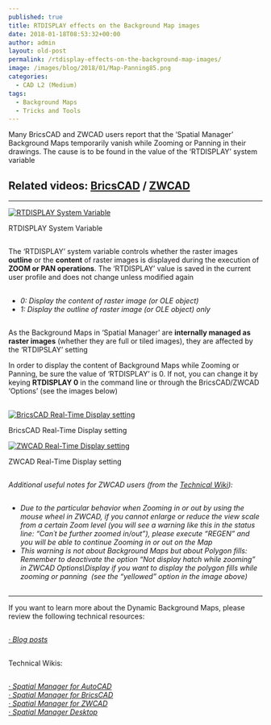 ```yaml
---
published: true
title: RTDISPLAY effects on the Background Map images
date: 2018-01-18T08:53:32+00:00
author: admin
layout: old-post
permalink: /rtdisplay-effects-on-the-background-map-images/
image: /images/blog/2018/01/Map-Panning85.png
categories:
  - CAD L2 (Medium)
tags:
  - Background Maps
  - Tricks and Tools
---
```

<p>
  Many BricsCAD and ZWCAD users report that the &#8216;Spatial Manager&#8217; Background Maps temporarily vanish while Zooming or Panning in their drawings. The cause is to be found in the value of the &#8216;RTDISPLAY&#8217; system variable<!--more-->
</p>

<h2>
  Related videos: <span><a href="https://youtu.be/ra5zQfTBvbs?rel=0" target="_blank" rel="nofollow"><span>BricsCAD</span></a></span> / <span><a href="https://youtu.be/gq_EmJusz6Q?rel=0" target="_blank" rel="nofollow"><span>ZWCAD</span></a></span>
</h2>

* * *

<div>
  <a href="/images/blog/2018/01/RTDISPLAY-Variable-and-Spatial-Manager-Maps.png" target="_blank" rel="nofollow"><img src="/images/blog/2018/01/RTDISPLAY-Variable-and-Spatial-Manager-Maps.png" alt="RTDISPLAY System Variable" width="331" height="307" srcset="/images/blog/2018/01/RTDISPLAY-Variable-and-Spatial-Manager-Maps.png 331w, /images/blog/2018/01/RTDISPLAY-Variable-and-Spatial-Manager-Maps-300x278.png 300w" sizes="(max-width: 331px) 100vw, 331px" /></a>
  
  <p>
    RTDISPLAY System Variable
  </p>
</div>

<h2>
</h2>

<p>
  The &#8216;RTDISPLAY&#8217; system variable controls whether the raster images <strong>outline</strong> or the <strong>content</strong> of raster images is displayed during the execution of<b> ZOOM or PAN operations</b>. The &#8216;RTDISPLAY&#8217; value is saved in the current user profile and does not change unless modified again
</p>

<h2>
</h2>

<ul>
  <li>
    <em>0: Display the content of raster image (or OLE object)</em>
  </li>
  <li>
    <em>1: Display the outline of raster image (or OLE object) only</em>
  </li>
</ul>

<h2>
</h2>

<p>
  As the Background Maps in &#8216;Spatial Manager&#8217; are <strong>internally managed as raster images</strong> (whether they are full or tiled images), they are affected by the &#8216;RTDIPSLAY&#8217; setting
</p>

<p>
  In order to display the content of Background Maps while Zooming or Panning, be sure the value of &#8216;RTDISPLAY&#8217; is 0. If not, you can change it by keying <strong>RTDISPLAY 0</strong> in the command line or through the BricsCAD/ZWCAD &#8216;Options&#8217; (see the images below)
</p>

<h2>
</h2>

<div>
  <a href="/images/blog/2018/01/BricsCAD-Real-Time-Display-setting.png" target="_blank" rel="nofollow"><img src="/images/blog/2018/01/BricsCAD-Real-Time-Display-setting.png" alt="BricsCAD Real-Time Display setting" width="582" height="398" srcset="/images/blog/2018/01/BricsCAD-Real-Time-Display-setting.png 582w, /images/blog/2018/01/BricsCAD-Real-Time-Display-setting-300x205.png 300w" sizes="(max-width: 582px) 100vw, 582px" /></a>
  
  <p>
    BricsCAD Real-Time Display setting
  </p>
</div>

<div>
  <a href="/images/blog/2018/01/ZWCAD-Real-Time-Display-setting.png" target="_blank" rel="nofollow"><img src="/images/blog/2018/01/ZWCAD-Real-Time-Display-setting.png" alt="ZWCAD Real-Time Display setting" width="647" height="396" srcset="/images/blog/2018/01/ZWCAD-Real-Time-Display-setting.png 647w, /images/blog/2018/01/ZWCAD-Real-Time-Display-setting-300x184.png 300w, /images/blog/2018/01/ZWCAD-Real-Time-Display-setting-624x382.png 624w" sizes="(max-width: 647px) 100vw, 647px" /></a>
  
  <p>
    ZWCAD Real-Time Display setting
  </p>
</div>

## 

_Additional useful notes for ZWCAD users (from the <a href="http://wiki.spatialmanager.com/index.php/Spatial_Manager™_for_ZWCAD" target="_blank" rel="nofollow">Technical Wiki</a>):_

## 

  * _Due to the particular behavior when Zooming in or out by using the mouse wheel in ZWCAD, if you cannot enlarge or reduce the view scale from a certain Zoom level (you will see a warning like this in the status line: &#8220;Can´t be further zoomed in/out&#8221;), please execute &#8220;REGEN&#8221; and you will be able to continue Zooming in or out on the Map_
  * _This warning is not about Background Maps but about Polygon fills: Remember to deactivate the option &#8220;Not display hatch while zooming&#8221; in ZWCAD Options\Display if you want to display the polygon fills while zooming or panning  (see the &#8220;yellowed&#8221; option in the image above)_

## 

* * *

<p>
  If you want to learn more about the Dynamic Background Maps, please review the following technical resources:
</p>

<h2>
</h2>

<span><em><a href="http://www.spatialmanager.com/tag/background-maps/" target="_blank" rel="nofollow">· Blog posts</a></em></span>

## 

Technical Wikis:

## 

<p>
  <em><a href="http://wiki.spatialmanager.com/index.php/Spatial_Manager%E2%84%A2_for_AutoCAD_-_FAQs:_Background_Maps_(%22Standard%22_and_%22Professional%22_editions_only)" target="_blank" rel="nofollow">· Spatial Manager for AutoCAD</a></em><br /> <a href="http://wiki.spatialmanager.com/index.php/Spatial_Manager%E2%84%A2_for_BricsCAD_-_FAQs:_Background_Maps_(%22Standard%22_and_%22Professional%22_editions_only)" target="_blank" rel="nofollow"><em>· Spatial Manager for BricsCAD<br /> </em></a><em><a href="http://wiki.spatialmanager.com/index.php/Spatial_Manager%E2%84%A2_for_ZWCAD_-_FAQs:_Background_Maps_(%22Standard%22_and_%22Professional%22_editions_only)" target="_blank" rel="nofollow">· Spatial Manager for ZWCAD<br /> </a><a href="http://wiki.spatialmanager.com/index.php/Spatial_Manager_Desktop%E2%84%A2_-_FAQs:_Background_Maps" target="_blank" rel="nofollow">· Spatial Manager Desktop</a></em>
</p>